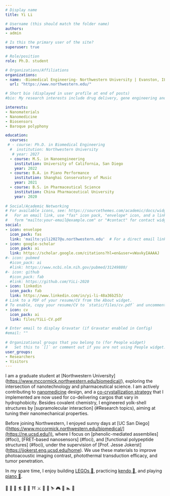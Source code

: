 ```yaml
---
# Display name
title: Yi Li

# Username (this should match the folder name)
authors:
- admin

# Is this the primary user of the site?
superuser: true

# Role/position
role: Ph.D. student

# Organizations/Affiliations
organizations:
- name: -Biomedical Engineering- Northwestern University | Evanston, IL
  url: "https://www.northwestern.edu/"

# Short bio (displayed in user profile at end of posts)
#bio: My research interests include drug delivery, gene engineering and tumor pharmacology.

interests:
- Nanomaterials
- Nanomedicine
- Biosensors
- Baroque polyphony

education:
  courses:
 # - course: Ph.D. in Biomedical Engineering
  #  institution: Northwestern University
   # year: 2027
  - course: M.S. in Nanoengineering
    institution: University of California, San Diego
    year: 2022
  - course: B.A. in Piano Performance
    institution: Shanghai Conservatory of Music
    year: 2021
  - course: B.S. in Pharmaceutical Science
    institution: China Pharmaceutical University
    year: 2020
    
# Social/Academic Networking
# For available icons, see: https://sourcethemes.com/academic/docs/widgets/#icons
#   For an email link, use "fas" icon pack, "envelope" icon, and a link in the
#   form "mailto:your-email@example.com" or "#contact" for contact widget.
social:
- icon: envelope
  icon_pack: fas
  link: 'mailto:yili2027@u.northwestern.edu'  # For a direct email link, use "mailto:test@example.org".
- icon: google-scholar
  icon_pack: ai
  link: https://scholar.google.com/citations?hl=en&user=vWavkyIAAAAJ
#- icon: pubmed
  #icon_pack: ai
  #link: https://www.ncbi.nlm.nih.gov/pubmed/31249880/
#- icon: github
  #icon_pack: fab
  #link: https://github.com/YiLi-2020
- icon: linkedin
  icon_pack: fab
  link: https://www.linkedin.com/in/yi-li-48a36b253/
# Link to a PDF of your resume/CV from the About widget.
# To enable, copy your resume/CV to `static/files/cv.pdf` and uncomment the lines below.  
- icon: cv
  icon_pack: ai
  link: files/YiLi-CV.pdf

# Enter email to display Gravatar (if Gravatar enabled in Config)
#email: ""
  
# Organizational groups that you belong to (for People widget)
#   Set this to `[]` or comment out if you are not using People widget.  
user_groups:
- Researchers
- Visitors
---
```


I am a graduate student at [Northwestern University] (https://www.mccormick.northwestern.edu/biomedical/), exploring the intersection of nanotechnology and pharmaceutical science. I am actively contributing to [nanomedicine](#foci) design, and a [co-crystallization strategy](#Highlights) that I implemented are now used for co-delivering cargos that vary in hydrophobicity. Besides covalent chemistry, I engineered yolk-shell structures by [supramolecular interaction] (#Research topics), aiming at tuning their nanomechanical properties.

Before joining Northwestern, I enjoyed sunny days at [UC San Diego] ([https://www.mccormick.northwestern.edu/biomedical/](https://ne.ucsd.edu/)), where I focus on [phenolic-mediated assemblies] (#foci), [FRET-based nanosensors] (#foci), and [functional polypeptide structures] (#foci), under the supervision of [Prof. Jesse Jokerst] (https://jjokerst.eng.ucsd.edu/home). We use these materials to improve photoacoustic imaging contrast, photothermal transduction efficacy, and tumor penetration.

In my spare time, I enjoy building [LEGOs 🤖](#slider), practicing [kendo 🥷](#slider), and playing [piano 🎹](#slider). 

:ocean: :art: :musical_score: :surfer: 🔱 🦈 ⛩️ ⚔️ :tennis: :basketball: ⛷️ 🎮 :ghost: 🏊 :ocean:
